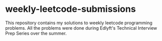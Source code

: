 # weekly-leetcode-submissions
This repository contains my solutions to weekly leetcode programming problems. All the problems were done during Edlyft's Technical Interview Prep Series over the summer.
